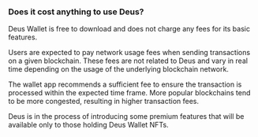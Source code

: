 ### Does it cost anything to use Deus?

Deus Wallet is free to download and does not charge any fees for its basic features.

Users are expected to pay network usage fees when sending transactions on a given blockchain. These fees are not related to Deus and vary in real time depending on the usage of the underlying blockchain network.

The wallet app recommends a sufficient fee to ensure the transaction is processed within the expected time frame. More popular blockchains tend to be more congested, resulting in higher transaction fees.

Deus is in the process of introducing some premium features that will be available only to those holding Deus Wallet NFTs.
